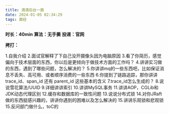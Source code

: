 ```yaml
---
title: 滴滴后台一面
date: 2024-01-05 02:34:29
tags: 面经
---
```


**时长：40min**
**算法：无手撕**
**投递：官网**

**拷打：**

1.自我介绍
2.面试官解释了下自己没开摄像头因为电脑原因
3.看了你简历，感觉偏向于技术层面的东西，你以后是更倾向于做技术方面的工作吗？
4.讲讲实习做的东西，遇到了哪些问题，怎么解决的？
5.你讲讲mq的一些东西吧，比如保证消息不丢失、高可用、或者顺序消费的一些东西
6.你提到了链路追踪，那你讲讲trace_id、span_id 还有 parent_id 这些基本的含义
7.trace_id怎么生成的？
8.说说雪花算法/UUID
9.详细讲讲索引
10.讲讲MySQL事务
11.讲讲AOP，CGLib和JDK动态代理区别
12.缓存和数据库的一致性问题
13.说说分布式锁
14.对你JRaft做的东西挺感兴趣的，讲讲你遇到的困难以及怎么解决的
15.讲讲乐观锁和悲观锁
15.反问部门做什么，toC的

